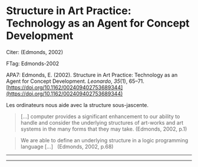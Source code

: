 Structure in Art Practice: Technology as an Agent for Concept Development
=========================================================================



Citer: (Edmonds, 2002)

FTag: Edmonds-2002

APA7: Edmonds, E. (2002). Structure in Art Practice: Technology as an Agent for Concept Development. _Leonardo_, _35_(1), 65–71. [https://doi.org/10.1162/002409402753689344](https://doi.org/10.1162/002409402753689344)



Les ordinateurs nous aide avec la structure sous-jascente.

> [...] computer provides a significant enhancement to our ability to handle and consider the underlying structures of art-works and art systems in the many forms that they may take. (Edmonds, 2002, p.1)



>We are able to define an underlying structure in a logic programming language [...]   (Edmonds, 2002, p.68)






----

----

